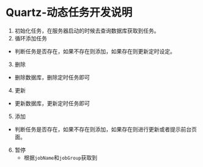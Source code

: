 # Quartz-动态任务开发说明
1. 初始化任务，在服务器启动的时候去查询数据库获取到任务。
2. 循环添加任务
  * 判断任务是否存在，如果不存在则添加，如果存在则更新定时设定。
3. 删除
  * 删除数据库，删除定时任务即可
4. 更新
  * 更新数据库，更新定时任务即可
5. 添加
  * 判断任务是否存在，如果不存在则添加，如果存在则进行更新或者提示前台页面。
6. 暂停
   - 根据`jobName`和`jobGroup`获取到